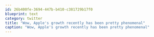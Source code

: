 ```yaml
---
id: 26b400fe-3694-447b-b410-c381729b17f0
blueprint: text
category: twitter
title: "Wow, Apple's growth recently has been pretty phenomenal"
caption: "Wow, Apple's growth recently has been pretty phenomenal"
---
```

